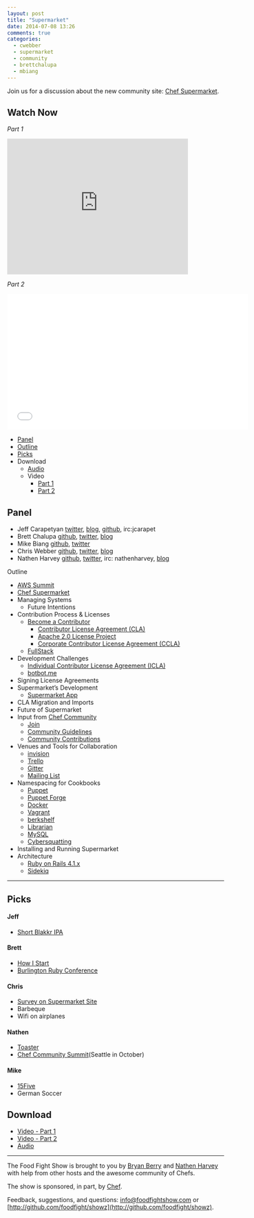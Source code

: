 ```yaml
---
layout: post
title: "Supermarket"
date: 2014-07-08 13:26
comments: true
categories:
  - cwebber
  - supermarket
  - community
  - brettchalupa
  - mbiang
---
```


Join us for a discussion about the new community site:  [Chef Supermarket](https://supermarket.getchef.com).

## Watch Now

*Part 1*

<iframe width="420" height="315" src="http://www.youtube.com/embed/4qfIJY0DgGo" frameborder="0" allowfullscreen></iframe>

*Part 2*
<iframe width="560" height="315" src="//www.youtube.com/embed/n-E86izCZ3I" frameborder="0" allowfullscreen></iframe>

* [Panel](http://foodfightshow.org/2014/07/supermarket.html#panel)
* [Outline](http://foodfightshow.org/2014/07/supermarket.html#outline)
* [Picks](http://foodfightshow.org/2014/07/supermarket.html#picks)
* Download
  * [Audio](http://traffic.libsyn.com/foodfight/FoodFightShow-76-Supermarket.mp3)
  * Video
    * [Part 1](http://youtu.be/4qfIJY0DgGo)
    * [Part 2](http://youtu.be/n-E86izCZ3I)


Panel<a name="panel"></a>
-----
* Jeff Carapetyan [twitter](https://twitter.com/DevopsJeff), [blog](http://datafundamentals.com/jeff-on-ops-blog), [github](http://github.com/datafundamentals), irc:jcarapet
* Brett Chalupa [github](https://github.com/brettchalupa), [twitter](https://twitter.com/brettchalupa), [blog](http://brettchalupa.com)
* Mike Biang [github](https://github.com/mbiang), [twitter](https://twitter.com/mbiang)
* Chris Webber [github](http://github.com/cwebberops), [twitter](http://twitter.com/cwebber), [blog](http://cwebber.net/)
* Nathen Harvey [github](http://github.com/nathenharvey), [twitter](http://twitter.com/nathenharvey), irc: nathenharvey, [blog](http://nathenharvey.com)

<!-- more -->

Outline<a name="outline"></a>

* [AWS Summit](https://reinvent.awsevents.com/?sc_channel=PS&sc_campaign=reinvent_2014&sc_publisher=Bing&sc_content=4961916134&sc_medium=Brand_Amazon_re:Invent_E-Brand_AWS_Summit_E&sc_category=events&sc_segment=reinvent&sc_detail=aws%20summit&trk=PS_reinvent2014_aws-summit_E)
* [Chef Supermarket](https://supermarket.getchef.com/)
* Managing Systems
  * Future Intentions
* Contribution Process & Licenses
  * [Become a Contributor](https://supermarket.getchef.com/become-a-contributor)
	* [Contributor License Agreement (CLA)](https://supermarket.getchef.com/icla-signatures/Agreement)
	* [Apache 2.0 License Project](http://www.apache.org/licenses/LICENSE-2.0.html)
	*	[Corporate Contributor License Agreement (CCLA)](https://supermarket.getchef.com/ccla-signatures/agreement)
  * [FullStack](http://gofullstack.com/)
* Development Challenges
	* [Individual Contributor License Agreement (ICLA)](https://supermarket.getchef.com/icla-signatures/Agreement)
	* [botbot.me](https://botbot.me/)
* Signing License Agreements
* Supermarket’s Development
	* [Supermarket App](https://github.com/opscode/supermarket)
* CLA Migration and Imports
* Future of Supermarket
* Input from [Chef Community](http://www.getchef.com/community/)
	* [Join](https://manage.opscode.com/signup?ref=community)
	* [Community Guidelines](http://docs.opscode.com/community_guidelines.html)
	* [Community Contributions](http://docs.opscode.com/community_contributions.html)
* Venues and Tools for Collaboration
	* [invision](https://projects.invisionapp.com/d/#/projects/668453)
  * [Trello](https://trello.com/b/IGLbkBWL/supermarket)
  * [Gitter](https://gitter.im/opscode/supermarket)
  * [Mailing List](https://groups.google.com/d/forum/chef-supermarket)
* Namespacing for Cookbooks
	* [Puppet](http://puppetlabs.com/)
	* [Puppet Forge](https://forge.puppetlabs.com/)
	* [Docker](http://www.docker.com/)
	* [Vagrant](http://www.vagrantup.com/)
	* [berkshelf](http://berkshelf.com/)
  * [Librarian](https://github.com/applicationsonline/librarian-chef)
  * [MySQL](http://www.mysql.com/)
  * [Cybersquatting](http://en.wikipedia.org/wiki/Cybersquatting)
* Installing and Running Supermarket
* Architecture
	* [Ruby on Rails 4.1.x](http://rubyonrails.org/)
	* [Sidekiq](http://sidekiq.org/)

-------

Picks<a name="picks"></a>
-----

#### Jeff

* [Short Blakkr IPA](http://www.dfw.com/2014/03/26/879060/texas-brew-review-real-ales-blakkr.html)

#### Brett
* [How I Start](http://howistart.org)
* [Burlington Ruby Conference](http://burlingtonrubyconference.com)

#### Chris

* [Survey on Supermarket Site](http://evocalize.com/consumer/rs/chef/supermarket)
* Barbeque
* Wifi on airplanes

#### Nathen

* [Toaster](http://dsg.tuwien.ac.at/staff/hummer/slides/toaster/#/)
* [Chef Community Summit](http://www.getchef.com/blog/event/chef-community-summit/)(Seattle in October)

#### Mike

* [15Five](http://www.15five.com/)
* German Soccer

Download
--------
* [Video - Part 1](http://youtu.be/4qfIJY0DgGo)
* [Video - Part 2](http://youtu.be/n-E86izCZ3I)
* [Audio](http://traffic.libsyn.com/foodfight/FoodFightShow-76-Supermarket.mp3)

<hr />

The Food Fight Show is brought to you by [Bryan Berry](https://twitter.com/bryanwb) and [Nathen Harvey](https://twitter.com/nathenharvey) with help from other hosts and the awesome community of Chefs.

The show is sponsored, in part, by [Chef](http://www.getchef.com).

Feedback, suggestions, and questions:  [info@foodfightshow.com](mailto:info@foodfightshow.com) or  [http://github.com/foodfight/showz](http://github.com/foodfight/showz).
